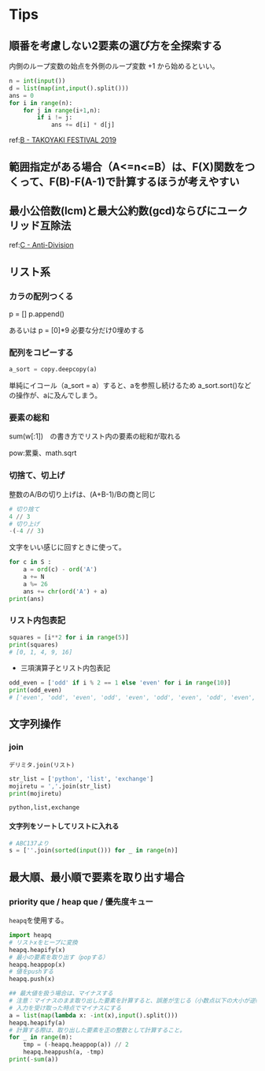 # Tips


## 順番を考慮しない2要素の選び方を全探索する
内側のループ変数の始点を外側のループ変数 +1 から始めるといい。

```python
n = int(input())
d = list(map(int,input().split()))
ans = 0
for i in range(n):
    for j in range(i+1,n):
        if i != j:
            ans += d[i] * d[j]
```

ref:[B - TAKOYAKI FESTIVAL 2019](https://atcoder.jp/contests/abc143/tasks/abc143_b)

## 範囲指定がある場合（A<=n<=B）は、F(X)関数をつくって、F(B)-F(A-1)で計算するほうが考えやすい

## 最小公倍数(lcm)と最大公約数(gcd)ならびにユークリッド互除法
ref:[C - Anti-Division](https://atcoder.jp/contests/abc131/tasks/abc131_c)

## リスト系
### カラの配列つくる
p = []
p.append()

あるいは
p = [0]*9
必要な分だけ0埋めする

### 配列をコピーする
```python
a_sort = copy.deepcopy(a)
```
単純にイコール（a_sort = a）すると、aを参照し続けるため
a_sort.sort()などの操作が、aに及んでしまう。

### 要素の総和
sum(w[:1])　の書き方でリスト内の要素の総和が取れる

pow:累乗、math.sqrt

### 切捨て、切上げ
整数のA/Bの切り上げは、(A+B-1)/Bの商と同じ

```python
# 切り捨て
4 // 3
# 切り上げ
-(-4 // 3)
```

文字をいい感じに回すときに使って。
```python
for c in S :
    a = ord(c) - ord('A')
    a += N
    a %= 26
    ans += chr(ord('A') + a)
print(ans)
```

### リスト内包表記

```python
squares = [i**2 for i in range(5)]
print(squares)
# [0, 1, 4, 9, 16]
```

* 三項演算子とリスト内包表記
```python
odd_even = ['odd' if i % 2 == 1 else 'even' for i in range(10)]
print(odd_even)
# ['even', 'odd', 'even', 'odd', 'even', 'odd', 'even', 'odd', 'even', 'odd']
```

## 文字列操作
### join
`デリミタ.join(リスト)`
```python
str_list = ['python', 'list', 'exchange']
mojiretu = ','.join(str_list)
print(mojiretu)
```
```
python,list,exchange
```

#### 文字列をソートしてリストに入れる
```python
# ABC137より
s = [''.join(sorted(input())) for _ in range(n)]
```

## 最大順、最小順で要素を取り出す場合
### priority que / heap que / 優先度キュー
`heapq`を使用する。

```python
import heapq
# リストxをヒープに変換
heapq.heapify(x)
# 最小の要素を取り出す（popする）
heapq.heappop(x)
# 値をpushする
heapq.push(x)

## 最大値を扱う場合は、マイナスする
# 注意：マイナスのまま取り出した要素を計算すると、誤差が生じる（小数点以下の大小が逆転するとか）
# 入力を受け取った時点でマイナスにする
a = list(map(lambda x: -int(x),input().split()))
heapq.heapify(a)
# 計算する際は、取り出した要素を正の整数として計算すること。
for _ in range(m):
    tmp = (-heapq.heappop(a)) // 2
    heapq.heappush(a, -tmp)
print(-sum(a))
```